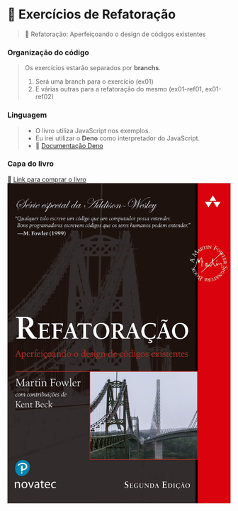 # :pencil: Exercícios de Refatoração
> :book: Refatoração: Aperfeiçoando o design de códigos existentes

### Organização do código
> Os exercícios estarão separados por **branchs**.
> 1. Será uma branch para o exercício (ex01)
> 2. E várias outras para a refatoração do mesmo (ex01-ref01, ex01-ref02)

### Linguagem
> * O livro utiliza JavaScript nos exemplos.
> * Eu irei utilizar o **Deno** como interpretador do JavaScript.
> * :link: [Documentação Deno](https://deno.land/)

### Capa do livro
:link: [Link para comprar o livro](https://www.amazon.com.br/Refatora%C3%A7%C3%A3o-Aperfei%C3%A7oando-design-c%C3%B3digos-existentes-ebook/dp/B087N8LKYB/ref=sr_1_1?__mk_pt_BR=%C3%85M%C3%85%C5%BD%C3%95%C3%91&crid=3QW2ZMFD9338F&dchild=1&keywords=refatora%C3%A7%C3%A3o+martin+fowler&qid=1612489730&sprefix=refatora%C3%A7%C3%A3o+martin%2Caps%2C259&sr=8-1)
![](.github/capa.jpg)